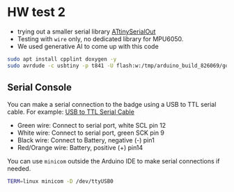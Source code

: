# HW test 2

- trying out a smaller serial library [ATtinySerialOut](https://github.com/ArminJo/ATtinySerialOut)
- Testing with `wire` only, no dedicated library for MPU6050.
- We used generative AI to come up with this code

```sh
sudo apt install cpplint doxygen -y
sudo avrdude -c usbtiny -p t841 -U flash:w:/tmp/arduino_build_826069/gopnik.ino.hex
```

## Serial Console

You can make a serial connection to the badge using a USB to TTL serial cable.
For example: [USB to TTL Serial Cable](https://www.adafruit.com/product/954)

- Green wire: Connect to serial port, white SCL pin 12
- White wire: Connect to serial port, green SCK pin 9
- Black wire: Connect to Battery, negative (-) pin1
- Red/Orange wire: Battery, positive (+) pin14

You can use `minicom` outside the Arduino IDE to make serial connections if needed.

```sh
TERM=linux minicom -D /dev/ttyUSB0
```
